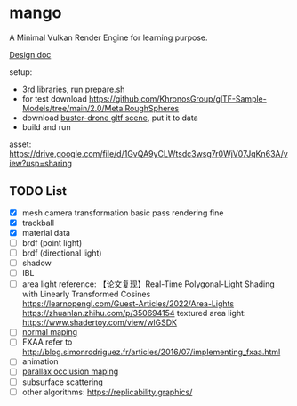 # mango
A Minimal Vulkan Render Engine for learning purpose.

[Design doc](doc/doc.md)

setup: 
* 3rd libraries, run prepare.sh
* for test download https://github.com/KhronosGroup/glTF-Sample-Models/tree/main/2.0/MetalRoughSpheres
* download [buster-drone gltf scene](https://sketchfab.com/3d-models/buster-drone-294e79652f494130ad2ab00a13fdbafd), put it to data
* build and run

asset:
https://drive.google.com/file/d/1GvQA9yCLWtsdc3wsg7r0WjV07JqKn63A/view?usp=sharing

<!-- ## 
    https://github.com/taskflow/taskflow.git -->

## TODO List
- [x] mesh camera transformation basic pass rendering fine
- [x] trackball
- [x] material data
- [ ] brdf (point light)
- [ ] brdf (directional light)
- [ ] shadow
- [ ] IBL
- [ ] area light
    reference: 
    【论文复现】Real-Time Polygonal-Light Shading with Linearly Transformed Cosines    
    https://learnopengl.com/Guest-Articles/2022/Area-Lights
    https://zhuanlan.zhihu.com/p/350694154
    textured area light: https://www.shadertoy.com/view/wlGSDK
- [ ] [normal maping](https://learnopengl.com/Advanced-Lighting/Normal-Mapping)
- [ ] FXAA refer to http://blog.simonrodriguez.fr/articles/2016/07/implementing_fxaa.html
- [ ] animation
- [ ] [parallax occlusion maping](https://learnopengl.com/Advanced-Lighting/Parallax-Mapping)
- [ ] subsurface scattering
- [ ] other algorithms: https://replicability.graphics/